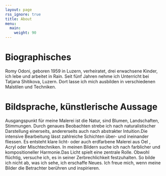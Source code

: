 ```yaml
---
layout: page
rss_ignore: true
title: About
menu:
  main:
    weight: 90
---
```


# Biographisches

Romy Odoni, geboren 1959 in Luzern, verheiratet, drei erwachsene Kinder, ich lebe und arbeitet in Rain. Seit fünf Jahren nehme ich Unterricht bei Tatjana Shitikova, Luzern. Dort lasse ich mich ausbilden in verschiedenen Malstilen und Techniken. 

# Bildsprache, künstlerische Aussage

Ausgangspunkt für meine Malerei ist die Natur, sind Blumen, Landschaften, Stimmungen. Durch genaues Beobachten  strebe ich nach naturalistischer Darstellung einerseits, andererseits auch nach abstrakter Intuition.Die intensive Bearbeitung lässt zahlreiche  Schichten über- und ineinander fliessen. Es entsteht klare licht- oder auch erdfarbene Malerei aus Oel , Acryl oder Mischtechniken. In meinen Bildern suche ich nach farblicher und kompositioneller Harmonie.Das Licht spielt eine zentrale Rolle. Obwohl flüchtig, versuche ich, es in seiner Zerbrechlichkeit festzuhalten. So bilde ich nicht ab, was ich sehe, ich erschaffe Neues.
Ich freue mich, wenn meine Bilder die Betrachter berühren und inspirieren.


<!-- Romy Odoni is a passionate and visionary painter whose works reflect a deep connection with nature, emotions, and the human experience. Based in Rain, LU, Romy has spent years honing her craft, blending vivid colors, bold strokes, and intricate textures to evoke powerful emotions in her audience. Her unique style draws inspiration from both impressionism and modern abstract art, resulting in a dynamic fusion that is both contemporary and timeless.

Each piece in Romy’s collection tells a story, inviting the viewer to explore the hidden layers of meaning within the canvas. Whether through the delicate play of light or the sweeping motion of her brush, her art captures fleeting moments, frozen in time, yet alive with energy and emotion.

Romy Odoni’s work has been showcased in various exhibitions and galleries, garnering attention from both art enthusiasts and critics alike. Her artistic journey continues to evolve, as she constantly experiments with new techniques and mediums, always pushing the boundaries of her creativity.

Welcome to her online gallery, where you can explore the world through Romy’s eyes—one painting at a time. -->
